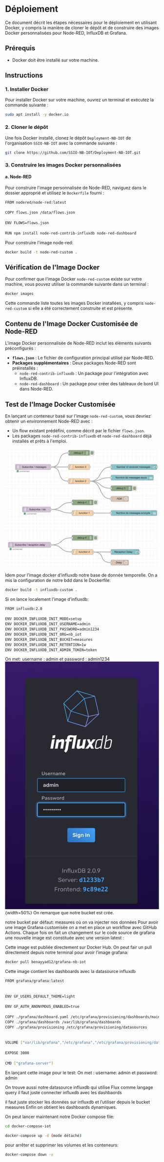 # Déploiement

Ce document décrit les étapes nécessaires pour le déploiement en utilisant Docker, y compris la manière de cloner le dépôt et de construire des images Docker personnalisées pour Node-RED, InfluxDB et Grafana.

## Prérequis

- Docker doit être installé sur votre machine.

## Instructions

### 1. Installer Docker

Pour installer Docker sur votre machine, ouvrez un terminal et exécutez la commande suivante :

```bash
sudo apt install -y docker.io
```

### 2. Cloner le dépôt

Une fois Docker installé, clonez le dépôt `Deployment-NB-IOT` de l'organisation `SSIO-NB-IOT` avec la commande suivante :

```bash
git clone https://github.com/SSIO-NB-IOT/Deployment-NB-IOT.git
```

### 3. Construire les images Docker personnalisées

#### a. Node-RED

Pour construire l'image personnalisée de Node-RED, naviguez dans le dossier approprié et utilisez le `Dockerfile` fourni :

```bash
FROM nodered/node-red:latest

COPY flows.json /data/flows.json

ENV FLOWS=flows.json

RUN npm install node-red-contrib-influxdb node-red-dashboard
```
Pour construire l'image node-red:

```bash
docker build -t node-red-custom . 
```


## Vérification de l'Image Docker

Pour confirmer que l'image Docker `node-red-custom` existe sur votre machine, vous pouvez utiliser la commande suivante dans un terminal :

```bash
docker images
```

Cette commande liste toutes les images Docker installées, y compris `node-red-custom` si elle a été correctement construite et est présente.

## Contenu de l'Image Docker Customisée de Node-RED

L'image Docker personnalisée de Node-RED inclut les éléments suivants préconfigurés :

- **`flows.json`** : Le fichier de configuration principal utilisé par Node-RED.
- **Packages supplémentaires** : Deux packages Node-RED sont préinstallés :
  - `node-red-contrib-influxdb` : Un package pour l'intégration avec InfluxDB.
  - `node-red-dashboard` : Un package pour créer des tableaux de bord UI dans Node-RED.

## Test de l'Image Docker Customisée

En lançant un conteneur basé sur l'image `node-red-custom`, vous devriez obtenir un environnement Node-RED avec :
- Un flow existant prédéfini, comme décrit par le fichier `flows.json`.
- Les packages `node-red-contrib-influxdb` et `node-red-dashboard` déjà installés et prêts à l'emploi.

![Flow node-red](images/node-red.png)

Idem pour l’image docker d’influxdb notre base de donnée temporelle.
On a mis la configuration de notre bdd dans le Dockerfile:

```bash
docker build -t influxdb-custom .
```
Si on lance localement l’image d’influxdb:

```bash
FROM influxdb:2.0

ENV DOCKER_INFLUXDB_INIT_MODE=setup
ENV DOCKER_INFLUXDB_INIT_USERNAME=admin
ENV DOCKER_INFLUXDB_INIT_PASSWORD=admin1234
ENV DOCKER_INFLUXDB_INIT_ORG=nb_iot
ENV DOCKER_INFLUXDB_INIT_BUCKET=measures
ENV DOCKER_INFLUXDB_INIT_RETENTION=1w
ENV DOCKER_INFLUXDB_INIT_ADMIN_TOKEN=token
```
On met: username : admin et password : admin1234
![influxdb](images/influxdb.png){width=50%}
On remarque que notre bucket est crée.

notre bucket par défaut: measures où on va injecter nos données
Pour avoir une image Grafana customisée on a met en place un workflow avec GitHub Actions. Chaque fois on fait un changement sur le code source de grafana une nouvelle image est constituée avec une version latest : 

Cette image est publiée directement sur Docker Hub.
On peut fair un pull directement depuis notre terminal pour avoir l’image grafana:

```bash
docker pull benayyad12/grafana-nb-iot 
```
Cette image contient les dashboards avec la datasource influxdb

```bash
FROM grafana/grafana:latest


ENV GF_USERS_DEFAULT_THEME=light

ENV GF_AUTH_ANONYMOUS_ENABLED=true

COPY ./grafana/dashboard.yaml /etc/grafana/provisioning/dashboards/main.yaml
COPY ./grafana/dashboards /var/lib/grafana/dashboards
COPY ./grafana/provisioning /etc/grafana/provisioning/datasources


VOLUME ["var/lib/grafana","/etc/grafana","/etc/grafana/provisioning/datasources"]

EXPOSE 3000

CMD ["grafana-server"]
```

En lançant cette image pour le test:
On met : username: admin et password: admin

On trouve aussi notre datasource influxdb qui utilise Flux comme langage query
il faut juste connecter influxdb avec les dashbaords

il faut juste stocker les données sur influxdb et l’utiliser depuis le bucket measures
Enfin on obtient les dashboards dynamiques.

On peut lancer maintenant notre Docker compose file:

```bash
cd docker-compose-iot
```
```bash
docker-compose up -d (mode détaché)
```
pour arrêter et supprimer les volumes et les conteneurs: 

```bash
docker-compose down -v 
```



